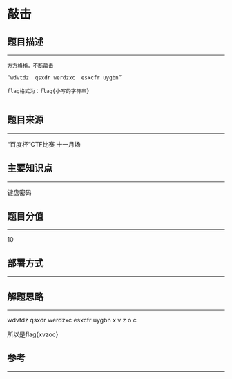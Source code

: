# 敲击

## 题目描述
---
```
方方格格，不断敲击

“wdvtdz  qsxdr werdzxc  esxcfr uygbn”

flag格式为：flag{小写的字符串}


```

## 题目来源
---
“百度杯”CTF比赛 十一月场

## 主要知识点
---
键盘密码

## 题目分值
---
10

## 部署方式
---


## 解题思路
---

wdvtdz  qsxdr werdzxc  esxcfr uygbn
x       v     z        o      c

所以是flag{xvzoc}
 
## 参考
---
